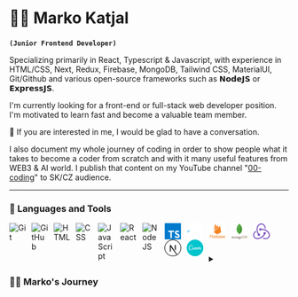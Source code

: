 # 🙋‍♂️ Marko Katjal

**`(Junior Frontend Developer)`**

Specializing primarily in React, Typescript & Javascript, with experience in HTML/CSS, Next, Redux, Firebase, MongoDB, Tailwind CSS, MaterialUI, Git/Github and various open-source frameworks such as 𝗡𝗼𝗱𝗲𝗝𝗦 or 𝗘𝘅𝗽𝗿𝗲𝘀𝘀𝗝𝗦.

I'm currently looking for a front-end or full-stack web developer position. I'm motivated to learn fast and become a valuable team member.

💬 If you are interested in me, I would be glad to have a conversation.
 

I also document my whole journey of coding in order to show people what it takes to become a coder from scratch and with it many useful features from WEB3 & AI world. I publish that content on my YouTube channel "[00-coding][youtube]" to SK/CZ audience.

---

### 🧰 Languages and Tools


<img align="left" alt="Git" width="30" style="padding-right:10px;" src="https://cdn.jsdelivr.net/gh/devicons/devicon/icons/git/git-original.svg" />
<img align="left" alt="GitHub" width="30" style="padding-right:10px;" src="https://cdn.jsdelivr.net/gh/devicons/devicon/icons/github/github-original.svg" />
<img align="left" alt="HTML" width="30" style="padding-right:10px;" src="https://cdn.jsdelivr.net/gh/devicons/devicon/icons/html5/html5-plain.svg" />
<img align="left" alt="CSS" width="30" style="padding-right:10px;" src="https://cdn.jsdelivr.net/gh/devicons/devicon/icons/css3/css3-plain.svg" />
<img align="left" alt="JavaScript" width="30" style="padding-right:10px;" src="https://cdn.jsdelivr.net/gh/devicons/devicon/icons/javascript/javascript-plain.svg" />
<img align="left" alt="React" width="30" style="padding-right:10px;" src="https://cdn.jsdelivr.net/gh/devicons/devicon/icons/react/react-original.svg" />
<img align="left" alt="NodeJS" width="30" style="padding-right:10px;" src="https://cdn.jsdelivr.net/gh/devicons/devicon/icons/nodejs/nodejs-original.svg" />
<img align="left" alt="TypeScript" width="30" style="padding-right:10px;" 
     src="https://raw.githubusercontent.com/devicons/devicon/v2.15.1/icons/typescript/typescript-original.svg" />
<img align="left" alt="Tailwind CSS" width="30" style="padding-right:10px;"      
     src="https://raw.githubusercontent.com/devicons/devicon/v2.15.1/icons/tailwindcss/tailwindcss-original-wordmark.svg" />
<img align="left" alt="Firebase" width="30" style="padding-right:10px;" 
     src="https://raw.githubusercontent.com/devicons/devicon/v2.15.1/icons/firebase/firebase-plain-wordmark.svg" />
<img align="left" alt="MongoDB" width="30" style="padding-right:10px;" 
     src="https://raw.githubusercontent.com/devicons/devicon/v2.15.1/icons/mongodb/mongodb-original-wordmark.svg" />
<img align="left" alt="Redux" width="30" style="padding-right:10px;" 
     src="https://raw.githubusercontent.com/devicons/devicon/v2.15.1/icons/redux/redux-original.svg" />
<img align="left" alt="Nextjs" width="30" style="padding-right:10px;" 
     src="https://raw.githubusercontent.com/devicons/devicon/v2.15.1/icons/nextjs/nextjs-line.svg" />
<img align="left" alt="Canva" width="30" style="padding-right:10px;" 
     src="https://raw.githubusercontent.com/devicons/devicon/v2.15.1/icons/canva/canva-original.svg" />
<br />

#


<!-- BEGIN YOUTUBE-CARDS -->
<!-- END YOUTUBE-CARDS -->

#

<details>
 <summary><h3>👨‍💻 Marko's Journey</h3></summary>
   I'm a 23 years old Slovak working on my own as a nutritionist. Which is a skill I felt like I needed to learn early in life in order to make my family healthy and also all the people around me, as this is the thing that everyone should take care of in the first place.
   After taking care of health, I started my coding journey thanks to my friend who's been able to learn everything he knows all by himself. He inspired me to try coding too and it quickly became my passion. I always loved to try new challenges in life and this one might be one of the biggest but also most valuable as I see great importance in it, especially for the future.
   There is nothing that I´m unwilling to learn, as long as it gives me purpose. So let's see what the future holds for me and I´ll make sure I'm prepared for anything to come.


[youtube]: https://www.youtube.com/channel/UCf7pXFEZnmMiK_DsujuChfA
